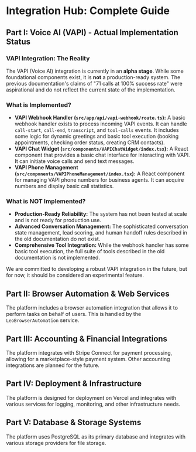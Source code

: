 # Integration Hub: Complete Guide
## Part I: Voice AI (VAPI) - Actual Implementation Status

### VAPI Integration: The Reality

The VAPI (Voice AI) integration is currently in an **alpha stage**. While some foundational components exist, it is **not** a production-ready system. The previous documentation's claims of "71 calls at 100% success rate" were aspirational and do not reflect the current state of the implementation.

### What is Implemented?

*   **VAPI Webhook Handler (`src/app/api/vapi-webhook/route.ts`):** A basic webhook handler exists to process incoming VAPI events. It can handle `call-start`, `call-end`, `transcript`, and `tool-calls` events. It includes some logic for dynamic greetings and basic tool execution (booking appointments, checking order status, creating CRM contacts).
*   **VAPI Chat Widget (`src/components/VAPIChatWidget/index.tsx`):** A React component that provides a basic chat interface for interacting with VAPI. It can initiate voice calls and send text messages.
*   **VAPI Phone Management (`src/components/VAPIPhoneManagement/index.tsx`):** A React component for managing VAPI phone numbers for business agents. It can acquire numbers and display basic call statistics.

### What is NOT Implemented?

*   **Production-Ready Reliability:** The system has not been tested at scale and is not ready for production use.
*   **Advanced Conversation Management:** The sophisticated conversation state management, lead scoring, and human handoff rules described in the old documentation do not exist.
*   **Comprehensive Tool Integration:** While the webhook handler has some basic tool execution, the full suite of tools described in the old documentation is not implemented.

We are committed to developing a robust VAPI integration in the future, but for now, it should be considered an experimental feature.

## Part II: Browser Automation & Web Services

The platform includes a browser automation integration that allows it to perform tasks on behalf of users. This is handled by the `LeoBrowserAutomation` service.

## Part III: Accounting & Financial Integrations

The platform integrates with Stripe Connect for payment processing, allowing for a marketplace-style payment system. Other accounting integrations are planned for the future.

## Part IV: Deployment & Infrastructure

The platform is designed for deployment on Vercel and integrates with various services for logging, monitoring, and other infrastructure needs.

## Part V: Database & Storage Systems

The platform uses PostgreSQL as its primary database and integrates with various storage providers for file storage.
